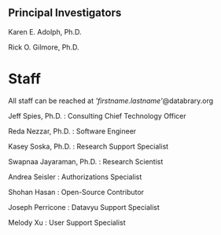 
## Principal Investigators

Karen E. Adolph, Ph.D.

Rick O. Gilmore, Ph.D.

# Staff

All staff can be reached at *'firstname.lastname'*@databrary.org

Jeff Spies, Ph.D.
: Consulting Chief Technology Officer

Reda Nezzar, Ph.D.
: Software Engineer

Kasey Soska, Ph.D.
: Research Support Specialist

Swapnaa Jayaraman, Ph.D.
: Research Scientist

Andrea Seisler
: Authorizations Specialist

Shohan Hasan
: Open-Source Contributor

Joseph Perricone
: Datavyu Support Specialist

Melody Xu
: User Support Specialist
